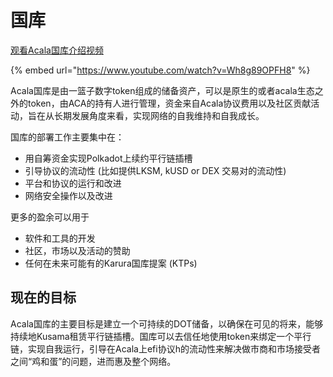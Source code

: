 # 国库

&#x20;[观看Acala国库介绍视频](https://www.youtube.com/watch?v=Wh8g89OPFH8)

{% embed url="https://www.youtube.com/watch?v=Wh8g89OPFH8" %}

Acala国库是由一篮子数字token组成的储备资产，可以是原生的或者acala生态之外的token，由ACA的持有人进行管理，资金来自Acala协议费用以及社区贡献活动，旨在从长期发展角度来看，实现网络的自我维持和自我成长。

国库的部署工作主要集中在：

* 用自筹资金实现Polkadot上续约平行链插槽
* 引导协议的流动性 (比如提供LKSM, kUSD or DEX 交易对的流动性)
* 平台和协议的运行和改进
* 网络安全操作以及改进

更多的盈余可以用于

* 软件和工具的开发
* 社区，市场以及活动的赞助
* 任何在未来可能有的Karura国库提案 (KTPs)

## 现在的目标

Acala国库的主要目标是建立一个可持续的DOT储备，以确保在可见的将来，能够持续地Kusama租赁平行链插槽。国库可以去信任地使用token来绑定一个平行链，实现自我运行，引导在Acala上efi协议h的流动性来解决做市商和市场接受者之间“鸡和蛋”的问题，进而惠及整个网络。
